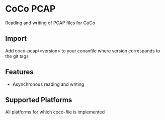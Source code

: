 # CoCo PCAP

Reading and writing of PCAP files for CoCo

## Import
Add coco-pcap/\<version> to your conanfile where version corresponds to the git tags

## Features
* Asynchronous reading and writing

## Supported Platforms
All platforms for which coco-file is implemented
